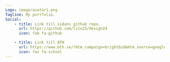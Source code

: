 ```yaml
---
Logo: image/avatar1.png
Tagline: My portfolio.
Social:
    - title: Link till sidans github repo.
      url: https://github.com/litn23/design24
      icon: fab fa-github

    - title: Link till BTH
      url: https://www.bth.se/?mtm_campaign=brightbid&mtm_source=google&mtm_medium=cpc&gclid=CjwKCAiAmsurBhBvEiwA6e-WPLrWOeP0tgBUdYIvYmLfpqryWKKDEHsme1X0W7r5hag3awYCFN02ZhoCD2MQAvD_BwE
      icon: fas fa-school
---
```


